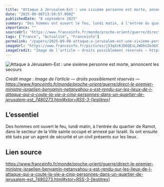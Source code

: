 ```yaml
---
title: "Attaque à Jérusalem-Est : une sixième personne est morte, annoncent les secours"
date: "2025-09-08T13:50:57.000Z"
publishedDate: "8 septembre 2025"
summary: "Des hommes ont ouvert le feu, lundi matin, à l'entrée du quartier de Ramot, dans le secteur de la Ville sainte occupé et annexé par Israël. Ils ont ensuite été tués par un agent de sécurité et un civil présents sur les lieux."
importance: ""
sourceUrl: "https://www.franceinfo.fr/monde/proche-orient/guerre/direct-le-premier-ministre-israelien-benyamin-netanyahou-s-est-rendu-sur-les-lieux-de-l-attaque-qui-a-coute-la-vie-a-cinq-personnes-dans-un-quartier-de-jerusalem-est_7480273.html#xtor=RSS-3-[lestitres]"
tags: ["France", "Actualité", "Franceinfo"]
permalink: "/papers/2025-09-08-attaque-a-jerusalem-est-une-sixieme-personne-est-morte-annoncent-les-secours"
imageUrl: "https://www.franceinfo.fr/pictures/j53qXcKJD6QExLJWDhUZm36X74E/0x53:1024x629/1500x843/2025/09/08/000-73qp2lg-68beb20b95af1899724839.jpg"
imageCredit: "Image de l’article — droits possiblement réservés — https://www.franceinfo.fr/monde/proche-orient/guerre/direct-le-premier-ministre-israelien-benyamin-netanyahou-s-est-rendu-sur-les-lieux-de-l-attaque-qui-a-coute-la-vie-a-cinq-personnes-dans-un-quartier-de-jerusalem-est_7480273.html#xtor=RSS-3-[lestitres]"
---
```


![Attaque à Jérusalem-Est : une sixième personne est morte, annoncent les secours](https://www.franceinfo.fr/pictures/j53qXcKJD6QExLJWDhUZm36X74E/0x53:1024x629/1500x843/2025/09/08/000-73qp2lg-68beb20b95af1899724839.jpg)

*Crédit image : Image de l’article — droits possiblement réservés — https://www.franceinfo.fr/monde/proche-orient/guerre/direct-le-premier-ministre-israelien-benyamin-netanyahou-s-est-rendu-sur-les-lieux-de-l-attaque-qui-a-coute-la-vie-a-cinq-personnes-dans-un-quartier-de-jerusalem-est_7480273.html#xtor=RSS-3-[lestitres]*

## L’essentiel

Des hommes ont ouvert le feu, lundi matin, à l'entrée du quartier de Ramot, dans le secteur de la Ville sainte occupé et annexé par Israël. Ils ont ensuite été tués par un agent de sécurité et un civil présents sur les lieux.

## Lien source

https://www.franceinfo.fr/monde/proche-orient/guerre/direct-le-premier-ministre-israelien-benyamin-netanyahou-s-est-rendu-sur-les-lieux-de-l-attaque-qui-a-coute-la-vie-a-cinq-personnes-dans-un-quartier-de-jerusalem-est_7480273.html#xtor=RSS-3-[lestitres]
